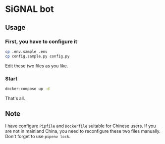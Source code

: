 # SiGNAL bot

## Usage

### First, you have to configure it

```bash
cp .env.sample .env
cp config.sample.py config.py
```

Edit these two files as you like.

### Start

```bash
docker-compose up -d
```

That's all.

## Note

I have configure `Pipfile` and `Dockerfile` suitable for Chinese users. If you are not in mainland China, you need to reconfigure these two files manually. Don't forget to use `pipenv lock`.